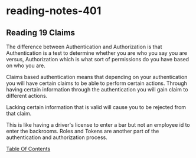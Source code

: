 # reading-notes-401


## Reading 19 Claims

The difference between Authentication and Authorization is that Authentication is a test to determine whether you are who you say you are versus, Authorization which is what sort of permissions do you have based on who you are. 

Claims based authentication means that depending on your authentication you will have certain claims to be able to perform certain actions. Through having certain information through the authentication you will gain claim to different actions.

Lacking certain information that is valid will cause you to be rejected from that claim. 

This is like having a driver's license to enter a bar but not an employee id to enter the backrooms. Roles and Tokens are another part of the authentication and authorization process.


[Table Of Contents](README.md)